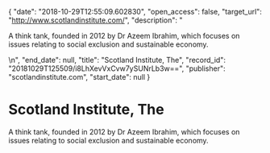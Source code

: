 {
  "date": "2018-10-29T12:55:09.602830", 
  "open_access": false, 
  "target_url": "http://www.scotlandinstitute.com/", 
  "description": "<p>A think tank, founded in 2012 by Dr Azeem Ibrahim, which focuses on issues relating to social exclusion and sustainable economy.</p>\n", 
  "end_date": null, 
  "title": "Scotland Institute, The", 
  "record_id": "20181029T125509/i8LhXevVxCvw7ySUNrLb3w==", 
  "publisher": "scotlandinstitute.com", 
  "start_date": null
}

# Scotland Institute, The

<p>A think tank, founded in 2012 by Dr Azeem Ibrahim, which focuses on issues relating to social exclusion and sustainable economy.</p>
